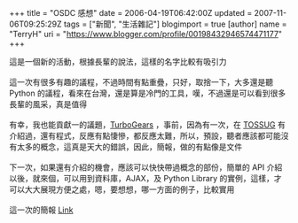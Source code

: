 +++
title = "OSDC 感想"
date = 2006-04-19T06:42:00Z
updated = 2007-11-06T09:25:29Z
tags = ["新聞", "生活雜記"]
blogimport = true 
[author]
	name = "TerryH"
	uri = "https://www.blogger.com/profile/00198432946574471177"
+++

這是一個新的活動，根據長輩的說法，這樣的名字比較有吸引力<br /><br />這一次有很多有趣的議程，不過時間有點重疊，只好，取捨一下，大多還是聽 Python 的議程，看來在台灣，還是算是冷門的工具，嘆，不過還是可以看到很多長輩的風采，真是值得<br /><br />有幸，我也能貢獻一的議題，<a href="http://www.turbogears.org">TurboGears</a> ，事前，因為有一次，在 <a href="http://wiki.tossug.org/">TOSSUG</a> 有介紹過，還有程式，反應有點悽慘，都反應太難，所以，預設，聽者應該都可能沒有太多的概念，這真是天大的錯誤，因此，簡報，做的有點像是文件<br /><br />下一次，如果還有介紹的機會，應該可以快快帶過概念的部份，簡單的 API 介紹以後，就來個，可以用到資料庫，AJAX，及 Python Library 的實例，這樣，才可以大大展現方便之處，嗯，要想想，哪一方面的例子，比較實用<br /><br />這一次的簡報 <a href="http://rt.openfoundry.org/Foundry/Project/Wiki/25/-e?PythonOSDC">Link</a>
